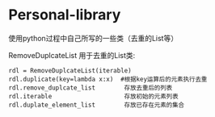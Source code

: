 # Personal-library
使用python过程中自己所写的一些类（去重的List等）

RemoveDuplcateList 用于去重的List类:

    rdl = RemoveDuplcateList(iterable)
    rdl.duplicate(key=lambda x:x)  #根据key运算后的元素执行去重
    rdl.remove_duplcate_list        存放去重后的列表
    rdl.iterable                    存放初始的元素列表
    rdl.duplate_element_list        存放已存在元素的集合
